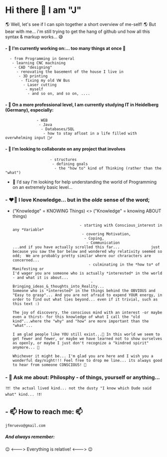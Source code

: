 # Hi there 👋 I am "J"

🌎 Well, let's see if I can spin together a short overview of me-self! 🌎
But bear with me... i'm still trying to get the hang of github und how all this syntax & markup works... 😅 


#### - 🔭 I’m currently working on:... too many things at once 🤪
        
      - from Programming in General
       - learning CNC machining
        - CAD "designing"
         - renovating the basement of the house I live in
          - 3D printing
           - fixing my old VW Bus
            - Laser cutting
             - myself
              - and so on, and so on, ....
   

#### - 🌱 On a more professional level, I am currently studying IT in Heidelberg (Germany), especially:
                        
                  - WEB
                   - Java
                    - Databases/SQL
                     - how to stay afloat in a life filled with overwhelming input 🧜‍♂️


#### - 👯 I’m looking to collaborate on any project that involves
                                
                        - structures
                         - defining goals
                          - the "how to" kind of Thinking (rather than the "what")


- 🤔 I’d say I'm looking for help understanding the world of Programming on an extremely basic level...

### -  ❤️‍🔥 I love Knowledge... but in the *olde* sense of the word;
- ("Knowledge" = KNOWING Things) <> ("Knowledge" = knowing ABOUT things)

                                    - starting with Conscious_interest in any *Variable*
                                     - covering Motivation,
                                      - Coping,
                                       - Communication                                                                                                                                                                                                                                                                                                          ...and if you have actually scrolled this far...              just because you saw the bar below and wondered why relativity seemed so odd;  We are probably pretty similar where our chraracters are concerned...
                                        - culminating in the *how to* of Manifesting or                                                                                                                                                                                                                                                                                                                                                  I'd wager you are someone who is actually *interested* in the world - and what it is about...
                                         - Bringing_ideas_&_thoughts_into_Reality...                                                                                                                                                                                                                                                                                                                                                                 Someone who is *interested* in the things behind the OBVIOUS and "Easy to grasp"... And you are not afraid to expend YOUR energy, in order to find out what lies beyond... even if it trivial, such as this text :)                                                                                     
                                                                                                                                                                                                                                                                                                                                                                                                                                                                The joy of discovery, the conscious mind with an interest -or maybe even a thirst- for this knowledge of what I call the "old kind"...where the "why" and "how" are more important than the "what"...                           
                                                                                                                                                                                                                                                                                                                                                                                                                                                                        I am glad people like YOU still exist...🥰 In this world we seem to get fewer and fewer, or maybe we have learned not to show ourselves as openly, or maybe I just don't recognize a "kindred spirit" anymore... 🤷
                                                                                                                                                                                                                                                                                                                                                                                                                                                                              Whichever it might be... I'm glad you are here and I wish you a wonderful day/night!!! Feel free to drop me line... its always good to hear from someone CONSCIOUS! 🥰     
  
### - 💬 Ask me about: Philosphy - of things, yourself or anything...  
    !❗! the actual lived kind... not the dusty "I know which Dude said what" kind... !❗!


## - 📫 How to reach me: 📫 
    jfmruevo@gmail.com 

##### And always remember:
😉 <---> Everything is relative! <---> 😉
